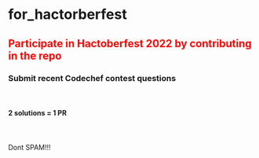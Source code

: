 # for_hactorberfest
<h2 style =" color :red"> Participate in Hactoberfest 2022 by contributing in the repo </h2>

<h3><strong> Submit recent Codechef contest questions </strong></h3><br>
<h4> 2 solutions = 1 PR</h4> <br><br>
Dont SPAM!!!
